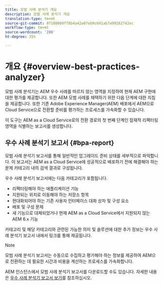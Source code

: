 ```yaml
---
title: 모범 사례 분석기 개요
description: 모범 사례 분석기 개요
translation-type: tm+mt
source-git-commit: 07180809ff8b4a42a07eb9c691ab7a99262742ec
workflow-type: tm+mt
source-wordcount: '288'
ht-degree: 35%

---
```



# 개요 {#overview-best-practices-analyzer}

모범 사례 분석기는 AEM 우수 사례를 따르지 않는 영역을 지정하여 현재 AEM 구현에 대한 평가를 제공합니다. 또한 AEM 모범 사례를 채택하기 위한 다음 단계에 대한 지침을 제공합니다. 또한 기존 Adobe Experience Manager(AEM) 배포에서 AEM으로 Cloud Service으로 전환할 준비를 평가하는 프로세스를 가속화할 수 있습니다.

이 도구는 AEM as a Cloud Service로의 전환 경로의 첫 번째 단계인 잠재적 리팩터링 영역을 식별하는 보고서를 생성합니다.

## 우수 사례 분석기 보고서 {#bpa-report}

모범 사례 분석기 보고서를 통해 일반적인 업그레이드 준비 상태를 세부적으로 파악합니다. 이 보고서는 AEM as a Cloud Service에 성공적으로 배포하기 전에 해결해야 하는 문제 카테고리 내의 검색 결과로 구성됩니다.

우수 사례 분석기 보고서에는 다음 카테고리가 포함됩니다.

* 리팩터링해야 하는 애플리케이션 기능
* 지원되는 위치로 이동해야 하는 저장소 항목
* 현대화되어야 하는 기존 사용자 인터페이스 대화 상자 및 구성 요소
* 배포 및 구성 문제
* 새 기능으로 대체되었거나 현재 AEM as a Cloud Service에서 지원되지 않는 AEM 6.x 기능

카테고리 및 해당 카테고리와 관련된 가능한 의미 및 솔루션에 대한 추가 정보는 우수 사례 분석기 보고서 내에서 링크를 통해 제공됩니다.

>[!NOTE]
>모범 사례 분석기 보고서는 수동으로 수집하고 평가해야 하는 정보를 제공하여 AEM으로 전환하는 데 필요한 시간과 비용을 계산하는 프로세스를 가속화합니다.

AEM 인스턴스에서 모범 사례 분석기 보고서를 다운로드할 수도 있습니다. 자세한 내용은 [우수 사례 분석기 보고서 보기](/help/move-to-cloud-service/best-practices-analyzer/using-best-practices-analyzer.md#viewing-report)를 참조하십시오.

